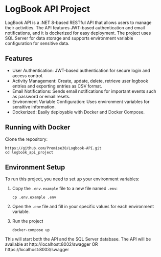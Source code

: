 # LogBook API Project
LogBook API is a .NET 8-based RESTful API that allows users to manage their activities. The API features JWT-based authentication and email notifications, and it is dockerized for easy deployment. The project uses SQL Server for data storage and supports environment variable configuration for sensitive data.

## Features
- User Authentication: JWT-based authentication for secure login and access control.
- Activity Management: Create, update, delete, retrieve user logbook entries and exporting entries as CSV format.
- Email Notifications: Sends email notifications for important events such as password or email resets.
- Environment Variable Configuration: Uses environment variables for sensitive information.
- Dockerized: Easily deployable with Docker and Docker Compose.

## Running with Docker
Clone the repository:
   ```
   https://github.com/Promise30/Logbook-API.git
   cd logbook_api_project
   ```

## Environment Setup

To run this project, you need to set up your environment variables:

1. Copy the `.env.example` file to a new file named `.env`:
   ```
   cp .env.example .env
   ```

2. Open the `.env` file and fill in your specific values for each environment variable.
3. Run the project
   ```
   docker-compose up
   ```
This will start both the API and the SQL Server database.
The API will be available at http://localhost:8002/swagger OR https://localhost:8003/swagger
